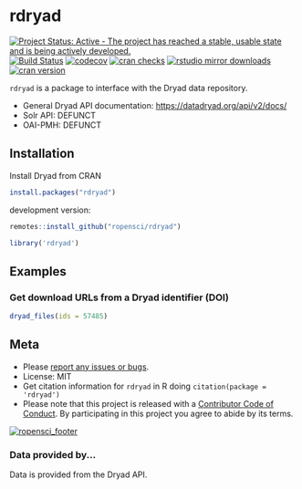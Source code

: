 rdryad
======



[![Project Status: Active - The project has reached a stable, usable state and is being actively developed.](https://www.repostatus.org/badges/latest/active.svg)](https://www.repostatus.org/#active)
[![Build Status](https://travis-ci.org/ropensci/rdryad.svg?branch=master)](https://travis-ci.org/ropensci/rdryad)
[![codecov](https://codecov.io/gh/ropensci/rdryad/branch/master/graph/badge.svg)](https://codecov.io/gh/ropensci/rdryad)
[![cran checks](https://cranchecks.info/badges/worst/rdryad)](https://cranchecks.info/pkgs/rdryad)
[![rstudio mirror downloads](https://cranlogs.r-pkg.org/badges/rdryad)](https://github.com/metacran/cranlogs.app)
[![cran version](https://www.r-pkg.org/badges/version/rdryad)](https://cran.r-project.org/package=rdryad)

`rdryad` is a package to interface with the Dryad data repository.

* General Dryad API documentation: https://datadryad.org/api/v2/docs/
* Solr API: DEFUNCT
* OAI-PMH: DEFUNCT

## Installation

Install Dryad from CRAN


```r
install.packages("rdryad")
```

development version:


```r
remotes::install_github("ropensci/rdryad")
```


```r
library('rdryad')
```

## Examples

### Get download URLs from a Dryad identifier (DOI)


```r
dryad_files(ids = 57485)
```

## Meta

* Please [report any issues or bugs](https://github.com/ropensci/rdryad/issues).
* License: MIT
* Get citation information for `rdryad` in R doing `citation(package = 'rdryad')`
* Please note that this project is released with a [Contributor Code of Conduct][coc]. By participating in this project you agree to abide by its terms.

[![ropensci_footer](https://ropensci.org/public_images/github_footer.png)](https://ropensci.org)

### Data provided by...

Data is provided from the Dryad API.

[coc]: https://github.com/ropensci/rdryad/blob/master/CODE_OF_CONDUCT.md
